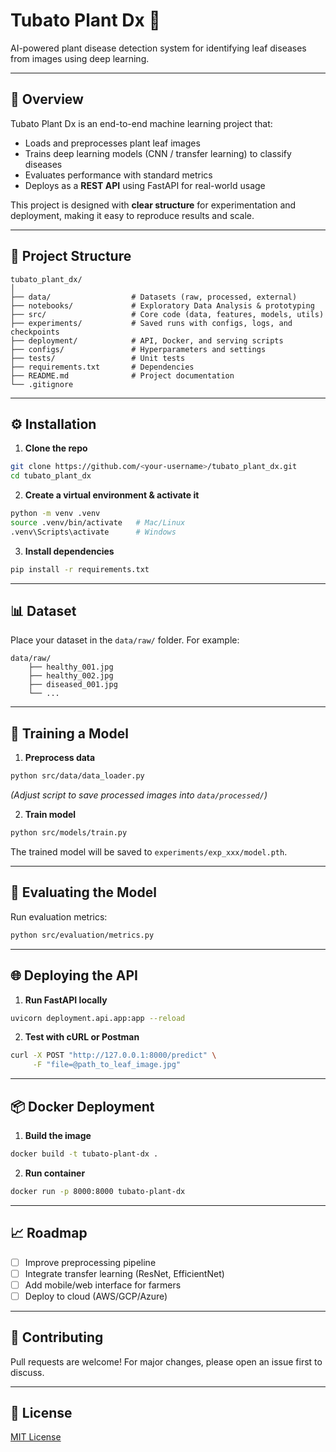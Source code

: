 # **Tubato Plant Dx** 🌱

AI-powered plant disease detection system for identifying leaf diseases from images using deep learning.

---

## **📌 Overview**

Tubato Plant Dx is an end-to-end machine learning project that:

* Loads and preprocesses plant leaf images
* Trains deep learning models (CNN / transfer learning) to classify diseases
* Evaluates performance with standard metrics
* Deploys as a **REST API** using FastAPI for real-world usage

This project is designed with **clear structure** for experimentation and deployment, making it easy to reproduce results and scale.

---

## **📂 Project Structure**

```
tubato_plant_dx/
│
├── data/                  # Datasets (raw, processed, external)
├── notebooks/             # Exploratory Data Analysis & prototyping
├── src/                   # Core code (data, features, models, utils)
├── experiments/           # Saved runs with configs, logs, and checkpoints
├── deployment/            # API, Docker, and serving scripts
├── configs/               # Hyperparameters and settings
├── tests/                 # Unit tests
├── requirements.txt       # Dependencies
├── README.md              # Project documentation
└── .gitignore
```

---

## **⚙️ Installation**

1. **Clone the repo**

```bash
git clone https://github.com/<your-username>/tubato_plant_dx.git
cd tubato_plant_dx
```

2. **Create a virtual environment & activate it**

```bash
python -m venv .venv
source .venv/bin/activate   # Mac/Linux
.venv\Scripts\activate      # Windows
```

3. **Install dependencies**

```bash
pip install -r requirements.txt
```

---

## **📊 Dataset**

Place your dataset in the `data/raw/` folder.
For example:

```
data/raw/
    ├── healthy_001.jpg
    ├── healthy_002.jpg
    ├── diseased_001.jpg
    └── ...
```

---

## **🚀 Training a Model**

1. **Preprocess data**

```bash
python src/data/data_loader.py
```

*(Adjust script to save processed images into `data/processed/`)*

2. **Train model**

```bash
python src/models/train.py
```

The trained model will be saved to `experiments/exp_xxx/model.pth`.

---

## **🧪 Evaluating the Model**

Run evaluation metrics:

```bash
python src/evaluation/metrics.py
```

---

## **🌐 Deploying the API**

1. **Run FastAPI locally**

```bash
uvicorn deployment.api.app:app --reload
```

2. **Test with cURL or Postman**

```bash
curl -X POST "http://127.0.0.1:8000/predict" \
     -F "file=@path_to_leaf_image.jpg"
```

---

## **📦 Docker Deployment**

1. **Build the image**

```bash
docker build -t tubato-plant-dx .
```

2. **Run container**

```bash
docker run -p 8000:8000 tubato-plant-dx
```

---

## **📈 Roadmap**

* [ ] Improve preprocessing pipeline
* [ ] Integrate transfer learning (ResNet, EfficientNet)
* [ ] Add mobile/web interface for farmers
* [ ] Deploy to cloud (AWS/GCP/Azure)

---

## **🤝 Contributing**

Pull requests are welcome! For major changes, please open an issue first to discuss.

---

## **📜 License**

[MIT License](LICENSE)
